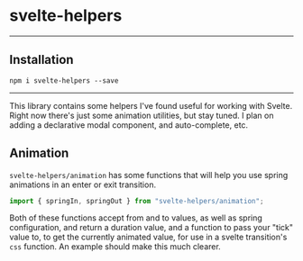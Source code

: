# svelte-helpers

---

## Installation 

`npm i svelte-helpers --save`

---

This library contains some helpers I've found useful for working with Svelte. Right now there's just some animation utilities, but stay tuned. I plan on adding a declarative modal component, and auto-complete, etc.

## Animation

`svelte-helpers/animation` has some functions that will help you use spring animations in an enter or exit transition. 

```js
import { springIn, springOut } from "svelte-helpers/animation";
```

Both of these functions accept from and to values, as well as spring configuration, and return a duration value, and a function to pass your "tick" value to, to get the currently animated value, for use in a svelte transition's `css` function. An example should make this much clearer.

